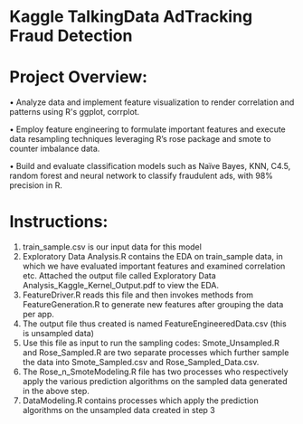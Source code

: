 # Kaggle TalkingData AdTracking Fraud Detection

# Project Overview:

• Analyze data and implement feature visualization to render correlation and patterns using R's ggplot, corrplot. 

• Employ feature engineering to formulate important features and execute data resampling techniques leveraging R’s rose package and smote to counter imbalance data. 

• Build and evaluate classification models such as Naïve Bayes, KNN, C4.5, random forest and neural network to classify fraudulent ads, with 98% precision in R.

# Instructions:

1. train_sample.csv is our input data for this model
2. Exploratory Data Analysis.R contains the EDA on train_sample data, in which we have evaluated important features and examined correlation etc. Attached the output file called Exploratory Data Analysis_Kaggle_Kernel_Output.pdf to view the EDA.
3. FeatureDriver.R reads this file and then invokes methods from FeatureGeneration.R to generate new features after grouping the data per app.
4. The output file thus created is named FeatureEngineeredData.csv (this is unsampled data)
5. Use this file as input to run the sampling codes: Smote_Unsampled.R and Rose_Sampled.R are two separate processes which further sample the data into Smote_Sampled.csv and Rose_Sampled_Data.csv. 
6. The Rose_n_SmoteModeling.R file has two processes who respectively apply the various prediction algorithms on the sampled data generated in the above step.
7. DataModeling.R contains processes which apply the prediction algorithms on the unsampled data created in step 3

